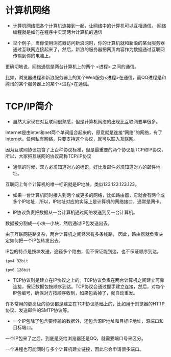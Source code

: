 # 计算机网络

* 计算机网络把各个计算机连接到一起，让网络中的计算机可以互相通信。
网络编程就是如何在程序中实现两台计算机的通信


* 举个例子，当你使用浏览器访问新浪网时，你的计算机就和新浪的某台服务器通过互联网连接起来了，然后，新浪的服务器把网页内容作为数据通过互联网传输到你的电脑上。

 更确切地说，网络通信是两台计算机上的两个 <进程> 之间的通信。 
 
 比如，浏览器进程和新浪服务器上的某个Web服务<进程>在通信，而QQ进程是和腾讯的某个服务器上的某个<进程>在通信。


# TCP/IP简介

* 虽然大家现在对互联网很熟悉，但是计算机网络的出现比互联网要早很多。

 Internet是由inter和net两个单词组合起来的，原意就是连接“网络”的网络，有了Internet，任何私有网络，只要支持这个协议，就可以联入互联网。

 因为互联网协议包含了上百种协议标准，但是最重要的两个协议是TCP和IP协议，所以，大家把互联网的协议简称TCP/IP协议


* 通信的时候，双方必须知道对方的标识，好比发邮件必须知道对方的邮件地址。

 互联网上每个计算机的唯一标识就是IP地址，类似123.123.123.123。


* 如果一台计算机同时接入到两个或更多的网络，比如路由器，它就会有两个或多个IP地址，所以，IP地址对应的实际上是计算机的网络接口，通常是网卡。


* IP协议负责把数据从一台计算机通过网络发送到另一台计算机。

 数据被分割成一小块一小块，然后通过IP包发送出去。

 由于互联网链路复杂，两台计算机之间经常有多条线路，
因此，路由器就负责决定如何把一个IP包转发出去。

 IP包的特点是按块发送，途径多个路由，但不保证能到达，也不保证顺序到达。

 `ipv4 32bit`
 
 `ipv6 128bit`


* TCP协议则是建立在IP协议之上的。TCP协议负责在两台计算机之间建立可靠连接，保证数据包按顺序到达。TCP协议会通过握手建立连接，然后，对每个IP包编号，确保对方按顺序收到，如果包丢掉了，就自动重发。

 许多常用的更高级的协议都是建立在TCP协议基础上的，比如用于浏览器的HTTP协议、发送邮件的SMTP协议等。


* 一个IP包除了包含要传输的数据外，还包含源IP地址和目标IP地址，源端口和目标端口。
 
 一个IP包来了之后，到底是交给浏览器还是QQ，就需要端口号来区分。
 
 一个进程也可能同时与多个计算机建立链接，因此它会申请很多端口。
